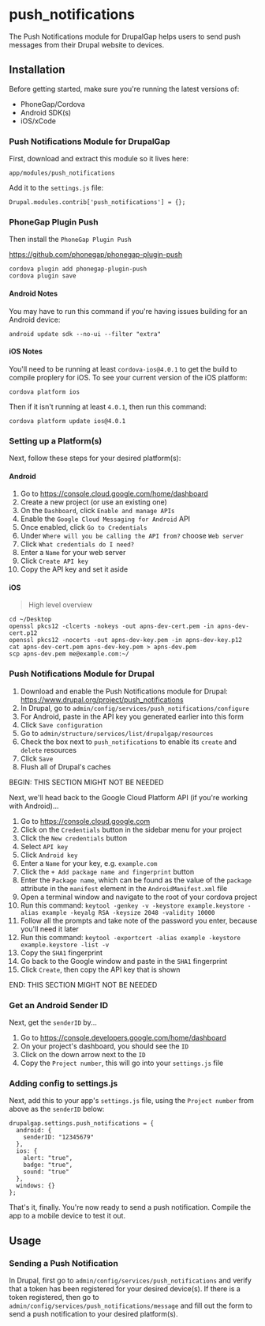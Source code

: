 # push_notifications

The Push Notifications module for DrupalGap helps users to send push messages from their Drupal website to devices.

## Installation

Before getting started, make sure you're running the latest versions of:

- PhoneGap/Cordova
- Android SDK(s)
- iOS/xCode

### Push Notifications Module for DrupalGap

First, download and extract this module so it lives here:

`app/modules/push_notifications`

Add it to the `settings.js` file:

`Drupal.modules.contrib['push_notifications'] = {};`

### PhoneGap Plugin Push

Then install the `PhoneGap Plugin Push`

https://github.com/phonegap/phonegap-plugin-push

```
cordova plugin add phonegap-plugin-push
cordova plugin save
```

#### Android Notes

You may have to run this command if you're having issues building for an Android device:

`android update sdk --no-ui --filter "extra"`

#### iOS Notes

You'll need to be running at least `cordova-ios@4.0.1` to get the build to compile proplery for iOS. To see your current version of the iOS platform:

`cordova platform ios`

Then if it isn't running at least `4.0.1`, then run this command:

`cordova platform update ios@4.0.1`

### Setting up a Platform(s)

Next, follow these steps for your desired platform(s):

#### Android

1. Go to https://console.cloud.google.com/home/dashboard
2. Create a new project (or use an existing one)
3. On the `Dashboard`, click `Enable and manage APIs`
4. Enable the `Google Cloud Messaging for Android` API
5. Once enabled, click `Go to Credentials`
6. Under `Where will you be calling the API from?` choose `Web server`
7. Click `What credentials do I need?`
8. Enter a `Name` for your web server
9. Click `Create API key`
10. Copy the API key and set it aside

#### iOS

> High level overview

```
cd ~/Desktop
openssl pkcs12 -clcerts -nokeys -out apns-dev-cert.pem -in apns-dev-cert.p12 
openssl pkcs12 -nocerts -out apns-dev-key.pem -in apns-dev-key.p12 
cat apns-dev-cert.pem apns-dev-key.pem > apns-dev.pem
scp apns-dev.pem me@example.com:~/
```

### Push Notifications Module for Drupal

1. Download and enable the Push Notifications module for Drupal: https://www.drupal.org/project/push_notifications
2. In Drupal, go to `admin/config/services/push_notifications/configure`
3. For Android, paste in the API key you generated earlier into this form
4. Click `Save configuration`
5. Go to `admin/structure/services/list/drupalgap/resources`
6. Check the box next to `push_notifications` to enable its `create` and `delete` resources
7. Click `Save`
8. Flush all of Drupal's caches

BEGIN: THIS SECTION MIGHT NOT BE NEEDED

Next, we'll head back to the Google Cloud Platform API (if you're working with Android)...

1. Go to https://console.cloud.google.com
2. Click on the `Credentials` button in the sidebar menu for your project
3. Click the `New credentials` button
4. Select `API key`
5. Click `Android key`
6. Enter a `Name` for your key, e.g. `example.com`
7. Click the `+ Add package name and fingerprint` button
8. Enter the `Package name`, which can be found as the value of the `package` attribute in the `manifest` element in the `AndroidManifest.xml` file
9. Open a terminal window and navigate to the root of your cordova project
10. Run this command: `keytool -genkey -v -keystore example.keystore -alias example -keyalg RSA -keysize 2048 -validity 10000`
11. Follow all the prompts and take note of the password you enter, because you'll need it later
12. Run this command: `keytool -exportcert -alias example -keystore example.keystore -list -v`
13. Copy the `SHA1` fingerprint
14. Go back to the Google window and paste in the `SHA1` fingerprint
15. Click `Create`, then copy the API key that is shown

END: THIS SECTION MIGHT NOT BE NEEDED

### Get an Android Sender ID

Next, get the `senderID` by...

1. Go to https://console.developers.google.com/home/dashboard
2. On your project's dashboard, you should see the `ID`
3. Click on the down arrow next to the `ID`
4. Copy the `Project number`, this will go into your `settings.js` file

### Adding config to settings.js

Next, add this to your app's `settings.js` file, using the `Project number` from above as the `senderID` below:

```
drupalgap.settings.push_notifications = {
  android: {
    senderID: "12345679"
  },
  ios: {
    alert: "true",
    badge: "true",
    sound: "true"
  },
  windows: {}
};
```

That's it, finally. You're now ready to send a push notification. Compile the app to a mobile device to test it out.

## Usage

### Sending a Push Notification

In Drupal, first go to `admin/config/services/push_notifications` and verify that a token has been registered for your
desired device(s). If there is a token registered, then go to  `admin/config/services/push_notifications/message` and
fill out the form to send a push notification to your desired platform(s).
